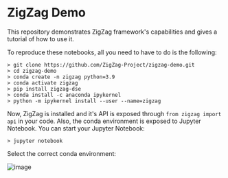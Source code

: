 # ZigZag Demo

This repository demonstrates ZigZag framework's capabilities and gives a tutorial of how to use it.

To reproduce these notebooks, all you need to have to do is the following:

```
> git clone https://github.com/ZigZag-Project/zigzag-demo.git
> cd zigzag-demo
> conda create -n zigzag python=3.9
> conda activate zigzag
> pip install zigzag-dse
> conda install -c anaconda ipykernel
> python -m ipykernel install --user --name=zigzag
```

Now, ZigZag is installed and it's API is exposed through `from zigzag import api` in your code. Also, the conda environment is exposed to Jupyter Notebook.
You can start your Jupyter Notebook:

```
> jupyter notebook
```

Select the correct conda environment:

![image](https://user-images.githubusercontent.com/55059827/217651717-5370259d-a47a-46a8-b703-3292fefd65dc.png)
